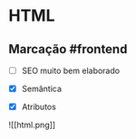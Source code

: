 
# HTML
## Marcação #frontend  
-  [ ] SEO muito bem elaborado
-  [x] Semântica
-  [x] Atributos


![[html.png]]